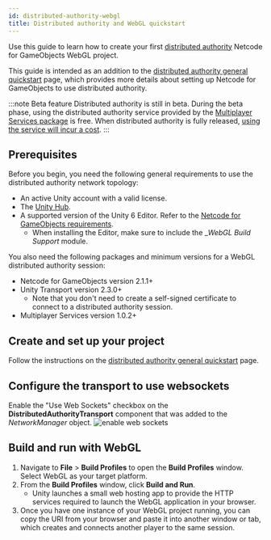 ```yaml
---
id: distributed-authority-webgl
title: Distributed authority and WebGL quickstart
---
```


Use this guide to learn how to create your first [distributed authority](../terms-concepts/distributed-authority.md) Netcode for GameObjects WebGL project.

This guide is intended as an addition to the [distributed authority general quickstart](distributed-authority-quick-start.md) page, which provides more details about setting up Netcode for GameObjects to use distributed authority.

:::note Beta feature
Distributed authority is still in beta. During the beta phase, using the distributed authority service provided by the [Multiplayer Services package](https://docs.unity.com/ugs/en-us/manual/mps-sdk/manual) is free. When distributed authority is fully released, [using the service will incur a cost](https://unity.com/products/gaming-services/pricing).
:::

## Prerequisites

Before you begin, you need the following general requirements to use the distributed authority network topology:

- An active Unity account with a valid license.
- The [Unity Hub](https://unity.com/download).
- A supported version of the Unity 6 Editor. Refer to the [Netcode for GameObjects requirements](https://docs-multiplayer.unity3d.com/netcode/current/installation).
    - When installing the Editor, make sure to include the __WebGL Build Support_ module.

You also need the following packages and minimum versions for a WebGL distributed authority session:

- Netcode for GameObjects version 2.1.1+
- Unity Transport version 2.3.0+
    - Note that you don't need to create a self-signed certificate to connect to a distributed authority session.
- Multiplayer Services version 1.0.2+

## Create and set up your project

Follow the instructions on the [distributed authority general quickstart](distributed-authority-quick-start.md) page.

## Configure the transport to use websockets

Enable the "Use Web Sockets" checkbox on the **DistributedAuthorityTransport** component that was added to the *NetworkManager* object. ![enable web sockets](/img/learn/distributed-authority-quick-start/use-websockets.png)

## Build and run with WebGL

1. Navigate to __File__ > __Build Profiles__ to open the __Build Profiles__ window. Select WebGL as your target platform.
1. From the __Build Profiles__ window, click __Build and Run__.
    - Unity launches a small web hosting app to provide the HTTP services required to launch the WebGL application in your browser.
1. Once you have one instance of your WebGL project running, you can copy the URI from your browser and paste it into another window or tab, which creates and connects another player to the same session.
